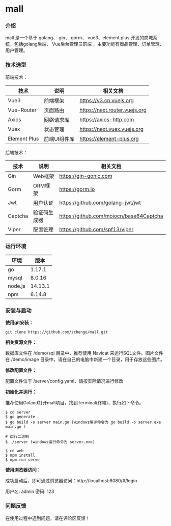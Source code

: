 # mall
### 介绍
mall 是一个基于 golang、 gin、 gorm、 vue3、element plus 开发的商城系统，包括golang后端、 Vue后台管理员前端 ，主要功能有商品管理、订单管理、用户管理。

### 技术选型

前端技术：

| 技术 | 说明 | 相关文档 |
|---|---|---|
| Vue3 | 前端框架 | https://v3.cn.vuejs.org |
| Vue-Router | 页面路由 | https://next.router.vuejs.org |
| Axios | 网络请求库 | https://axios-http.com |
| Vuex | 状态管理 | https://next.vuex.vuejs.org |
| Element Plus | 前端UI组件库 | https://element-plus.org |

后端技术：

| 技术 | 说明 | 相关文档 |
|---|---|---|
| Gin | Web框架 | https://gin-gonic.com |
| Gorm | ORM框架 | https://gorm.io |
| Jwt | 用户认证 | https://github.com/golang-jwt/jwt |
| Captcha | 验证码生成器 | https://github.com/mojocn/base64Captcha |
| Viper | 配置管理 | https://github.com/spf13/viper |

### 运行环境

| 环境 | 版本 |
|---|---|
| go | 1.17.1 |
| mysql | 8.0.16 |
| node.js | 14.13.1 |
| npm | 6.14.8 |

### 安装与启动

**使用git安装：**
```
git clone https://github.com/zchengo/mall.git
```
**相关资源文件：**

数据库文件在 /demo/sql 目录中，推荐使用 Navicat 来运行SQL文件。图片文件在 /demo/image 目录中，请在自己的电脑中新建一个目录，用于存放这些图片。

**修改配置文件：**

配置文件位于 /server/config.yaml，请按实际情况进行修改

**初始化并运行：**

推荐使用Goland打开mall项目，找到Terminal(终端)，执行如下命令。
```
$ cd server
$ go generate
$ go build -o server main.go (windows编译命令为 go build -o server.exe main.go )

# 运行二进制
$ ./server (windows运行命令为 server.exe)

$ cd web
$ npm install
$ npm run serve
```

**使用浏览器访问：** 

成功启动后，即可通过浏览器访问：http://localhost:8080/#/login

用户名: admin 密码: 123

### 问题反馈

在使用过程中遇到问题，请在评论区反馈！



